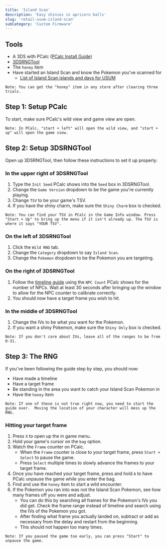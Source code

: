 ```yaml
---
title: 'Island Scan'
description: 'Easy shinies in apricorn balls'
slug: 'retail-usum-island-scan'
subCategory: 'Custom Firmware'
---
```


## Tools

- A 3DS with PCalc ([PCalc Install Guide](https://www.pokemonrng.com/misc-3ds-installing-pcalc))
- [3DSRNGTool](https://github.com/wwwwwwzx/3DSRNGTool/releases)
- The `honey` item
- Have started an Island Scan and know the Pokemon you've scanned for
  - [List of Island Scan islands and days for USUM](https://www.pokemonrng.com/misc-3ds-island-scan-usum)

```
Note: You can get the "honey" item in any store after clearing three trials.
```

## Step 1: Setup PCalc

To start, make sure PCalc's wild view and game view are open.

```
Note: In PCalc, "start + left" will open the wild view, and "start + up" will open the game view.
```

## Step 2: Setup 3DSRNGTool

Open up 3DSRNGTool, then follow these instructions to set it up properly:

### In the upper right of 3DSRNGTool

1. Type the `Init Seed` PCalc shows into the `Seed` box in 3DSRNGTool.
2. Change the `Game Version` dropdown to be the game you're currently playing.
3. Change `TSV` to be your game's TSV.
4. If you have the shiny charm, make sure the `Shiny Charm` box is checked.

```
Note: You can find your TSV in PCalc in the Game Info window. Press "Start + Up" to bring up the menu if it isn't already up. The TSV is where it says "YOUR TSV".
```

### On the left of 3DSRNGTool

1. Click the `Wild RNG` tab.
2. Change the `Category` dropdown to say `Island Scan`.
3. Change the `Pokemon` dropdown to be the Pokemon you are targeting.

### On the right of 3DSRNGTool

1. Follow the [timeline guide](https://www.pokemonrng.com/retail-usum-timeline) using the `NPC Count` PCalc shows for the number of NPCs. Wait at least 30 seconds after bringing up the window to allow for the NPC counter to calibrate correctly.
2. You should now have a target frame you wish to hit.

### In the middle of 3DSRNGTool

1. Change the IVs to be what you want for the Pokemon.
2. If you want a shiny Pokemon, make sure the `Shiny Only` box is checked.

```
Note: If you don't care about IVs, leave all of the ranges to be from 0-31.
```

## Step 3: The RNG

If you've been following the guide step by step, you should now:

- Have made a timeline
- Have a target frame
- Be standing in the area you want to catch your Island Scan Pokemon in
- Have the `honey` item

```
Note: If one of these is not true right now, you need to start the guide over.  Moving the location of your character will mess up the RNG.
```

### Hitting your target frame

1. Press `X` to open up the in game menu.
2. Hold your game's cursor on the `bag` option.
3. Watch the `Frame` counter on PCalc.
   - When the `Frame` counter is close to your target frame, press `Start + Select` to pause the game.
   - Press `Select` multiple times to slowly advance the frames to your target frame.
4. Once you have reached your target frame, press and hold `A` to have PCalc unpause the game while you enter the bag.
5. Find and use the `honey` item to start a wild encounter.
6. If the Pokemon you ran into was not the Island Scan Pokemon, see how many frames off you were and adjust.
   - You can do this by searching all frames for the Pokemon's IVs you did get. Check the frame range instead of timeline and search using the IVs of the Pokemon you got.
   - After finding what frame you actually landed on, subtract or add as necessary from the delay and restart from the beginning.
   - This should not happen too many times.

```
Note: If you paused the game too early, you can press "Start" to unpause the game.
```
